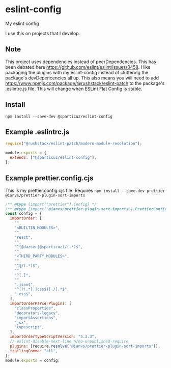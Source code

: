 # eslint-config

My eslint config

I use this on projects that I develop.

## Note

This project uses dependencies instead of peerDependencies. This has been debated here https://github.com/eslint/eslint/issues/3458. I like packaging the plugins with my eslint-config instead of cluttering the package's devDepencencies all up. This also means you will need to add https://www.npmjs.com/package/@rushstack/eslint-patch to the package's .eslintrc.js file. This will change when ESLint Flat Config is stable.

## Install

`npm install --save-dev @sparticuz/eslint-config`

## Example .eslintrc.js

```js
require("@rushstack/eslint-patch/modern-module-resolution");

module.exports = {
  extends: ["@sparticuz/eslint-config"],
};
```

## Example prettier.config.cjs

This is my prettier.config.cjs file. Requires `npm install --save-dev prettier @ianvs/prettier-plugin-sort-imports`

```js
/** @type {import("prettier").Config} */
/** @type {import("@ianvs/prettier-plugin-sort-imports").PrettierConfig} */
const config = {
  importOrder: [
    "",
    "<BUILTIN_MODULES>",
    "",
    "react",
    "",
    "^(@dazser|@sparticuz)/(.*)$",
    "",
    "<THIRD_PARTY_MODULES>",
    "",
    "^@/(.*)$",
    "",
    "^[.]",
    "",
    ".json$",
    "^(?!.*[.]css$)[./].*$",
    ".css$",
  ],
  importOrderParserPlugins: [
    "classProperties",
    "decorators-legacy",
    "importAssertions",
    "jsx",
    "typescript",
  ],
  importOrderTypeScriptVersion: "5.3.3",
  // eslint-disable-next-line n/no-unpublished-require
  plugins: [require.resolve("@ianvs/prettier-plugin-sort-imports")],
  trailingComma: "all",
};
module.exports = config;
```
